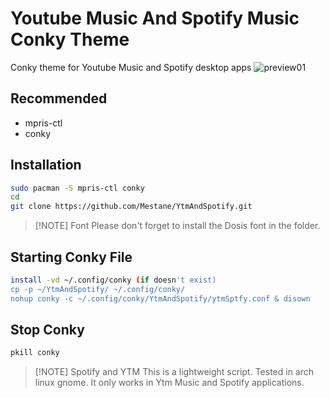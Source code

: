 # Youtube Music And Spotify Music Conky Theme

Conky theme for Youtube Music and Spotify desktop apps
![preview01](https://github.com/Mestane/YtmAndSpotify/assets/67807483/9a66f76a-011a-4aee-a125-cb6e0733d3e7)

## Recommended

- mpris-ctl
- conky

## Installation

```bash
sudo pacman -S mpris-ctl conky
cd
git clone https://github.com/Mestane/YtmAndSpotify.git
```

> [!NOTE] Font
> Please don't forget to install the Dosis font in the folder.

## Starting Conky File

```bash
install -vd ~/.config/conky (if doesn't exist)
cp -p ~/YtmAndSpotify/ ~/.config/conky/
nohup conky -c ~/.config/conky/YtmAndSpotify/ytmSptfy.conf & disown
```

## Stop Conky

```bash
pkill conky
```

> [!NOTE] Spotify and YTM
> This is a lightweight script.
> Tested in arch linux gnome. It only works in Ytm Music and Spotify applications.
